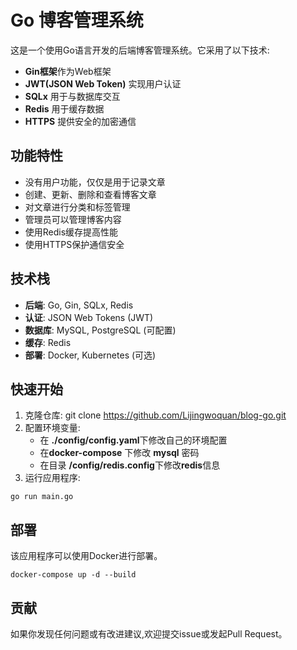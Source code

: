 # Go 博客管理系统

这是一个使用Go语言开发的后端博客管理系统。它采用了以下技术:

- **Gin框架**作为Web框架
- **JWT(JSON Web Token)** 实现用户认证
- **SQLx** 用于与数据库交互
- **Redis** 用于缓存数据
- **HTTPS** 提供安全的加密通信

## 功能特性

- 没有用户功能，仅仅是用于记录文章
- 创建、更新、删除和查看博客文章
- 对文章进行分类和标签管理
- 管理员可以管理博客内容
- 使用Redis缓存提高性能
- 使用HTTPS保护通信安全

## 技术栈

- **后端**: Go, Gin, SQLx, Redis
- **认证**: JSON Web Tokens (JWT)
- **数据库**: MySQL, PostgreSQL (可配置)
- **缓存**: Redis
- **部署**: Docker, Kubernetes (可选)

## 快速开始

1. 克隆仓库:
   git clone https://github.com/Lijingwoquan/blog-go.git
2. 配置环境变量:
    - 在 **./config/config.yaml**下修改自己的环境配置
    - 在**docker-compose** 下修改 **mysql** 密码
    - 在目录 **/config/redis.config**下修改**redis**信息
3. 运行应用程序:

```ssh
go run main.go
```

## 部署

该应用程序可以使用Docker进行部署。

```ssh
docker-compose up -d --build
```

## 贡献

如果你发现任何问题或有改进建议,欢迎提交issue或发起Pull Request。
